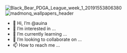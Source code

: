 ![Black_Bear_PDGA_League_week_1_20191553806380](https://user-images.githubusercontent.com/93285351/139128205-e9e3e3d5-f58b-4179-8839-37622e230c9c.jpg)
![madmonq_wallpapers_header](https://user-images.githubusercontent.com/93285351/139128246-9de3043e-4663-41da-acb9-5ff8be1edb35.jpg)
- 👋 Hi, I’m @auina
- 👀 I’m interested in ...
- 🌱 I’m currently learning ...
- 💞️ I’m looking to collaborate on ...
- 📫 How to reach me ...

<!---
auina/auina is a ✨ special ✨ repository because its `README.md` (this file) appears on your GitHub profile.
You can click the Preview link to take a look at your changes.
--->
